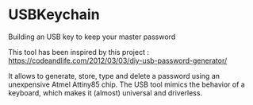 # USBKeychain
Building an USB key to keep your master password

This tool has been inspired by this project : https://codeandlife.com/2012/03/03/diy-usb-password-generator/

It allows to generate, store, type and delete a password using an unexpensive Atmel Attiny85 chip.
The USB tool mimics the behavior of a keyboard, which makes it (almost) universal and driverless.

